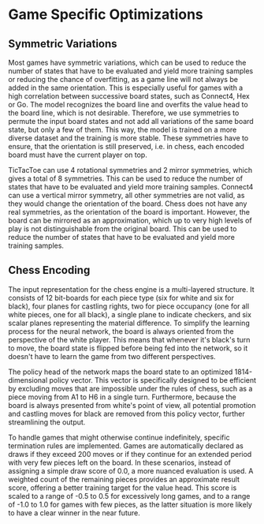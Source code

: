 # Game Specific Optimizations

## Symmetric Variations

Most games have symmetric variations, which can be used to reduce the number of states that have to be evaluated and yield more training samples or reducing the chance of overfitting, as a game line will not always be added in the same orientation. This is especially useful for games with a high correlation between successive board states, such as Connect4, Hex or Go. The model recognizes the board line and overfits the value head to the board line, which is not desirable. Therefore, we use symmetries to permute the input board states and not add all variations of the same board state, but only a few of them. This way, the model is trained on a more diverse dataset and the training is more stable. These symmetries have to ensure, that the orientation is still preserved, i.e. in chess, each encoded board must have the current player on top.

TicTacToe can use 4 rotational symmetries and 2 mirror symmetries, which gives a total of 8 symmetries. This can be used to reduce the number of states that have to be evaluated and yield more training samples.
Connect4 can use a vertical mirror symmetry, all other symmetries are not valid, as they would change the orientation of the board.
Chess does not have any real symmetries, as the orientation of the board is important. However, the board can be mirrored as an approximation, which up to very high levels of play is not distinguishable from the original board. This can be used to reduce the number of states that have to be evaluated and yield more training samples.

## Chess Encoding

The input representation for the chess engine is a multi-layered structure. It consists of 12 bit-boards for each piece type (six for white and six for black), four planes for castling rights, two for piece occupancy (one for all white pieces, one for all black), a single plane to indicate checkers, and six scalar planes representing the material difference. To simplify the learning process for the neural network, the board is always oriented from the perspective of the white player. This means that whenever it's black's turn to move, the board state is flipped before being fed into the network, so it doesn't have to learn the game from two different perspectives.

The policy head of the network maps the board state to an optimized 1814-dimensional policy vector. This vector is specifically designed to be efficient by excluding moves that are impossible under the rules of chess, such as a piece moving from A1 to H6 in a single turn. Furthermore, because the board is always presented from white's point of view, all potential promotion and castling moves for black are removed from this policy vector, further streamlining the output.

To handle games that might otherwise continue indefinitely, specific termination rules are implemented. Games are automatically declared as draws if they exceed 200 moves or if they continue for an extended period with very few pieces left on the board. In these scenarios, instead of assigning a simple draw score of 0.0, a more nuanced evaluation is used. A weighted count of the remaining pieces provides an approximate result score, offering a better training target for the value head. This score is scaled to a range of -0.5 to 0.5 for excessively long games, and to a range of -1.0 to 1.0 for games with few pieces, as the latter situation is more likely to have a clear winner in the near future.
